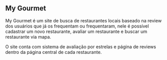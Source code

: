 ## My Gourmet ##

My Gourmet é um site de busca de restaurantes locais baseado na review dos usuários que já os frequentam ou frequentaram, nele é possível cadastrar um novo restaurante, avaliar um restaurante e buscar um restaurante via mapa.

O site conta com sistema de avaliação por estrelas e página de reviews dentro da página central de cada restaurante.
